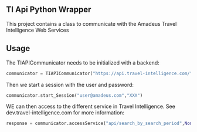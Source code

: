 ## TI Api Python Wrapper

This project contains a class to communicate with the Amadeus Travel Intelligence Web Services

## Usage

The TIAPICommunicator needs to be initialized with a backend:

```python
communicator = TIAPICommunicator("https://api.travel-intelligence.com/")
```
Then we start a session with the user and password:

```python
communicator.start_Session("user@amadeus.com","XXX")
```

WE can then access to the different service in Travel Intelligence. See dev.travel-intelligence.com for more information:

```python
response = communicator.accessService("api/search_by_search_period",None,{"market":country,"ptype":"q","period":str(year)+"-"+str(quarter),"onds":ond})
```

